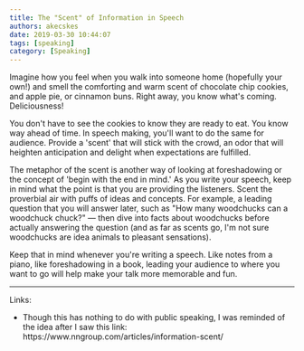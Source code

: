 ```yaml
---
title: The "Scent" of Information in Speech
authors: akecskes
date: 2019-03-30 10:44:07
tags: [speaking]
category: [Speaking]
---
```


<p>Imagine how you feel when you walk into someone home (hopefully your own!) and smell the comforting and warm scent of chocolate chip cookies, and apple pie, or cinnamon buns. Right away, you know what's coming. Deliciousness!</p>
<p>You don't have to see the cookies to know they are ready to eat. You know way ahead of time. In speech making, you'll want to do the same for audience. Provide a 'scent' that will stick with the crowd, an odor that will heighten anticipation and delight when expectations are fulfilled.</p>

<p>The metaphor of the scent is another way of looking at foreshadowing or the concept of 'begin with the end in mind.' As you write your speech, keep in mind what the point is that you are providing the listeners. Scent the proverbial air with puffs of ideas and concepts. For example, a leading question that you will answer later, such as "How many woodchucks can a woodchuck chuck?" &mdash; then dive into facts about woodchucks before actually answering the question (and as far as scents go, I'm not sure woodchucks are idea animals to pleasant sensations). </p>
<p>Keep that in mind whenever you're writing a speech. Like notes from a piano, like foreshadowing in a book, leading your audience to where you want to go will help make your talk more memorable and fun.</p>
<hr />
<p>Links:</p>
<ul>
<li>Though this has nothing to do with public speaking, I was reminded of the idea after I saw this link: https://www.nngroup.com/articles/information-scent/</li>
</ul>


